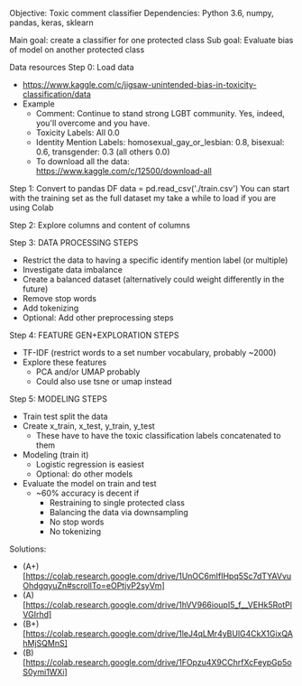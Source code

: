 
Objective: Toxic comment classifier
Dependencies: Python 3.6, numpy, pandas, keras, sklearn

Main goal: create a classifier for one protected class
Sub goal: Evaluate bias of model on another protected class

Data resources
Step 0: Load data
  - https://www.kaggle.com/c/jigsaw-unintended-bias-in-toxicity-classification/data
  - Example
    - Comment: Continue to stand strong LGBT community. Yes, indeed, you'll overcome and you have.
    - Toxicity Labels: All 0.0
    - Identity Mention Labels: homosexual_gay_or_lesbian: 0.8, bisexual: 0.6, transgender: 0.3 (all others 0.0)
    - To download all the data: https://www.kaggle.com/c/12500/download-all

Step 1: Convert to pandas DF
data = pd.read_csv('./train.csv')
You can start with the training set as the full dataset my take a while to load if you are using Colab

Step 2: Explore columns and content of columns

Step 3: DATA PROCESSING STEPS
  - Restrict the data to having a specific identify mention label (or multiple)
  - Investigate data imbalance
  - Create a balanced dataset (alternatively could weight differently in the future)
  - Remove stop words
  - Add tokenizing
  - Optional: Add other preprocessing steps

Step 4: FEATURE GEN+EXPLORATION STEPS
  - TF-IDF (restrict words to a set number vocabulary, probably ~2000)
  - Explore these features
    - PCA and/or UMAP  probably
    - Could also use tsne or umap instead

Step 5: MODELING STEPS
  - Train test split the data
  - Create x_train, x_test, y_train, y_test
    - These have to have the toxic classification labels concatenated to them
  - Modeling (train it)
    - Logistic regression is easiest
    - Optional: do other models
  - Evaluate the model on train and test
    - ~60% accuracy is decent if
      - Restraining to single protected class
      - Balancing the data via downsampling
      - No stop words
      - No tokenizing


Solutions:
- (A+)[https://colab.research.google.com/drive/1UnOC6mIfIHpq5Sc7dTYAVvuOhdgqyuZn#scrollTo=eOPtjvP2syVm]
- (A)[https://colab.research.google.com/drive/1hVV966ioupI5_f__VEHk5RotPlVGIrhd]
- (B+)[https://colab.research.google.com/drive/1leJ4qLMr4yBUlG4CkX1GixQAhMjSQMnS]
- (B)[https://colab.research.google.com/drive/1FOpzu4X9CChrfXcFeypGp5oS0ymi1WXi]
